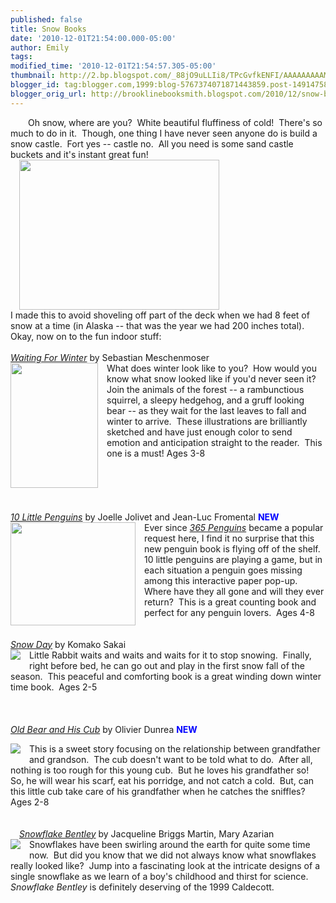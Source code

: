```yaml
---
published: false
title: Snow Books
date: '2010-12-01T21:54:00.000-05:00'
author: Emily
tags: 
modified_time: '2010-12-01T21:54:57.305-05:00'
thumbnail: http://2.bp.blogspot.com/_88jO9uLLIi8/TPcGvfkENFI/AAAAAAAAAMQ/bwbpRoRIKZs/s72-c/IMG_0652+copy.JPG
blogger_id: tag:blogger.com,1999:blog-5767374071871443859.post-1491475849121661777
blogger_orig_url: http://brooklinebooksmith.blogspot.com/2010/12/snow-books.html
---
```


<a href="http://2.bp.blogspot.com/_88jO9uLLIi8/TPcGvfkENFI/AAAAAAAAAMQ/bwbpRoRIKZs/s1600/IMG_0652+copy.JPG" imageanchor="1" style="margin-left: 1em; margin-right: 1em;"></a>Oh snow, where are you?&nbsp; White beautiful fluffiness of cold!&nbsp; There's so much to do in it.&nbsp; Though, one thing I have never seen anyone do is build a snow castle.&nbsp; Fort yes -- castle no.&nbsp; All you need is some sand castle buckets and it's instant great fun!<br /><a href="http://2.bp.blogspot.com/_88jO9uLLIi8/TPcGvfkENFI/AAAAAAAAAMQ/bwbpRoRIKZs/s1600/IMG_0652+copy.JPG" style="margin-left: 1em; margin-right: 1em;"><img border="0" height="240" src="http://2.bp.blogspot.com/_88jO9uLLIi8/TPcGvfkENFI/AAAAAAAAAMQ/bwbpRoRIKZs/s320/IMG_0652+copy.JPG" width="320" /></a><br />I made this to avoid shoveling off part of the deck when we had 8 feet of snow at a time (in Alaska -- that was the year we had 200 inches total).&nbsp; Okay, now on to the fun indoor stuff:<br /><br /><a href="http://www.brooklinebooksmith-shop.com/book/9781935279044"><i>Waiting For Winter</i></a> by Sebastian Meschenmoser<br /><a href="http://2.bp.blogspot.com/_88jO9uLLIi8/TPcHWNyzTbI/AAAAAAAAAMU/2-9sN83IWOg/s1600/FC9781935279044.JPG" style="clear: left; float: left; margin-bottom: 1em; margin-right: 1em;"><img border="0" height="200" src="http://2.bp.blogspot.com/_88jO9uLLIi8/TPcHWNyzTbI/AAAAAAAAAMU/2-9sN83IWOg/s200/FC9781935279044.JPG" width="140" /></a>What does winter look like to you?&nbsp; How would you know what snow looked like if you'd never seen it?&nbsp; Join the animals of the forest -- a rambunctious squirrel, a sleepy hedgehog, and a gruff looking bear -- as they wait for the last leaves to fall and winter to arrive.&nbsp; These illustrations are brilliantly sketched and have just enough color to send emotion and anticipation straight to the reader.&nbsp; This one is a must! Ages 3-8<br /><br /><br /><br /><br /><i> </i><br /><a href="http://www.brooklinebooksmith-shop.com/book/9780810995826"><i>10 Little Penguins</i></a> by Joelle Jolivet and Jean-Luc Fromental <b><span style="color: blue;">NEW</span></b><br /><a href="http://1.bp.blogspot.com/_88jO9uLLIi8/TPcH3lwcNTI/AAAAAAAAAMY/kPEmEKruCeU/s1600/FC9780810995826.JPG" style="clear: left; float: left; margin-bottom: 1em; margin-right: 1em;"><img border="0" height="165" src="http://1.bp.blogspot.com/_88jO9uLLIi8/TPcH3lwcNTI/AAAAAAAAAMY/kPEmEKruCeU/s200/FC9780810995826.JPG" width="200" /></a>Ever since <a href="http://www.brooklinebooksmith-shop.com/book/9780810944602"><i>365 Penguins</i></a>  became a popular request here, I find it no surprise that this new  penguin book is flying off of the shelf.&nbsp; 10 little penguins are playing  a game, but in each situation a penguin goes missing among this  interactive paper pop-up.&nbsp; Where have they all gone and will they ever  return?&nbsp; This is a great counting book and perfect for any penguin  lovers.&nbsp; Ages 4-8<br /><br /><i>&nbsp;</i><br /><a href="http://www.brooklinebooksmith-shop.com/book/9780545013215"><i>Snow Day</i></a> by Komako Sakai<br /><a href="http://1.bp.blogspot.com/_88jO9uLLIi8/TPcIOMyqkpI/AAAAAAAAAMc/OhV7vZOK3lk/s1600/FC9780545013215.JPG" style="clear: left; float: left; margin-bottom: 1em; margin-right: 1em;"><img border="0" src="http://1.bp.blogspot.com/_88jO9uLLIi8/TPcIOMyqkpI/AAAAAAAAAMc/OhV7vZOK3lk/s1600/FC9780545013215.JPG" /></a>Little Rabbit waits and waits and waits for it to stop snowing.&nbsp; Finally, right before bed, he can go out and play in the first snow fall of the season.&nbsp; This peaceful and comforting book is a great winding down winter time book.&nbsp; Ages 2-5<br /><br /><i>&nbsp;</i><br /><br /><a href="http://www.brooklinebooksmith-shop.com/book/9780399245077"><i>Old Bear and His Cub</i></a> by Olivier Dunrea <b style="color: blue;">NEW</b><br /><div class="separator" style="clear: both; text-align: center;"><a href="http://2.bp.blogspot.com/_88jO9uLLIi8/TPcImVaphjI/AAAAAAAAAMg/2aceTtnRU-s/s1600/FC9780399245077.JPG" imageanchor="1" style="clear: left; float: left; margin-bottom: 1em; margin-right: 1em;"><img border="0" src="http://2.bp.blogspot.com/_88jO9uLLIi8/TPcImVaphjI/AAAAAAAAAMg/2aceTtnRU-s/s1600/FC9780399245077.JPG" /></a></div>This is a sweet story focusing on the relationship between grandfather and grandson.&nbsp; The cub doesn't want to be told what to do.&nbsp; After all, nothing is too rough for this young cub.&nbsp; But he loves his grandfather so!&nbsp; So, he will wear his scarf, eat his porridge, and not catch a cold.&nbsp; But, can this little cub take care of his grandfather when he catches the sniffles? Ages 2-8<br /><br /><div class="separator" style="clear: both; text-align: center;"><a href="http://4.bp.blogspot.com/_88jO9uLLIi8/TPcIzUEuteI/AAAAAAAAAMk/ZnDwhSZch1c/s1600/FC9780547248295.JPG" imageanchor="1" style="clear: left; float: left; margin-bottom: 1em; margin-right: 1em;"><br /></a></div><br /><a href="http://www.brooklinebooksmith-shop.com/book/9780547248295"><i>Snowflake Bentley</i></a> by Jacqueline Briggs Martin, Mary Azarian<br /><a href="http://4.bp.blogspot.com/_88jO9uLLIi8/TPcIzUEuteI/AAAAAAAAAMk/ZnDwhSZch1c/s1600/FC9780547248295.JPG" style="clear: left; float: left; margin-bottom: 1em; margin-right: 1em;"><img border="0" src="http://4.bp.blogspot.com/_88jO9uLLIi8/TPcIzUEuteI/AAAAAAAAAMk/ZnDwhSZch1c/s1600/FC9780547248295.JPG" /></a>Snowflakes have been swirling around the earth for quite some time now.&nbsp; But did you know that we did not always know what snowflakes really looked like?&nbsp; Jump into a fascinating look at the intricate designs of a single snowflake as we learn of a boy's childhood and thirst for science.<i>&nbsp; Snowflake Bentley</i> is definitely deserving of the 1999 Caldecott.